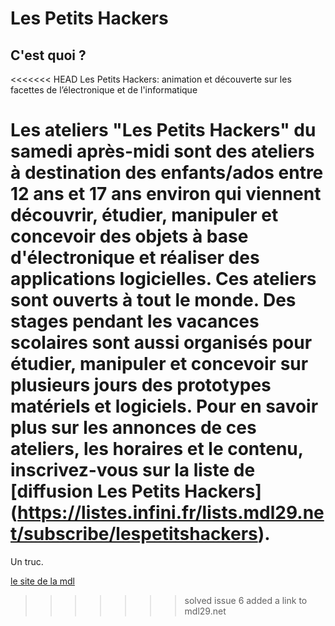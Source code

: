 # Les Petits Hackers

## C'est quoi ?

<<<<<<< HEAD
Les Petits Hackers: animation et découverte sur les facettes de l’électronique et de l'informatique

Les ateliers "Les Petits Hackers" du samedi après-midi sont des ateliers à destination des enfants/ados entre 12 ans et 17 ans environ qui viennent découvrir, étudier, manipuler et concevoir des objets à base d'électronique et réaliser des applications logicielles. Ces ateliers sont ouverts à tout le monde. Des stages pendant les vacances scolaires sont aussi organisés pour étudier, manipuler et concevoir sur plusieurs jours des prototypes matériels et logiciels. Pour en savoir plus sur les annonces de ces ateliers, les horaires et le contenu, inscrivez-vous sur la liste de [diffusion Les Petits Hackers] (https://listes.infini.fr/lists.mdl29.net/subscribe/lespetitshackers). 
=======
Un truc.

[le site de la mdl](mdl29.net)
>>>>>>> solved issue 6 added a link to mdl29.net

